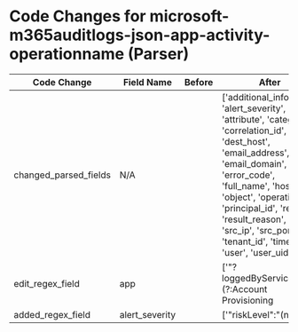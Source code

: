 # Code Changes for microsoft-m365auditlogs-json-app-activity-operationname (Parser)

| Code Change | Field Name | Before | After |
|-------------|------------|--------|-------|
| changed_parsed_fields | N/A |  | ['additional_info', 'alert_severity', 'app', 'attribute', 'category', 'correlation_id', 'dest_host', 'email_address', 'email_domain', 'error_code', 'full_name', 'host', 'object', 'operation', 'principal_id', 'result', 'result_reason', 'src_ip', 'src_port', 'tenant_id', 'time', 'user', 'user_uid'] |
| edit_regex_field | app |  | ['"?loggedByService":\s*"(?:Account Provisioning|Core Directory|({app}[^",]+))"?', '"app":\{[^\}]+?displayName":"({app}[^",]+)', '"category":"(?!RiskyUsers|UserRiskEvents|ProvisioningLogs)[^"]+"[^=]+?"identity":"({app}[^"]+)"', '"identity":"({app}[^"]+)"[^=]+?"category":"(?!RiskyUsers|UserRiskEvents|ProvisioningLogs)[^"]+"'] |
| added_regex_field | alert_severity |  | ['"riskLevel":"(none|({alert_severity}[^"]+))"'] |